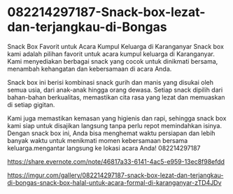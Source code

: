 # 082214297187-Snack-box-lezat-dan-terjangkau-di-Bongas
Snack Box Favorit untuk Acara Kumpul Keluarga di Karanganyar Snack box kami adalah pilihan favorit untuk acara kumpul keluarga di Karanganyar. Kami menyediakan berbagai snack yang cocok untuk dinikmati bersama, menambah kehangatan dan kebersamaan di acara Anda.

Snack box ini berisi kombinasi snack gurih dan manis yang disukai oleh semua usia, dari anak-anak hingga orang dewasa. Setiap snack dipilih dari bahan-bahan berkualitas, memastikan cita rasa yang lezat dan memuaskan di setiap gigitan.

Kami juga memastikan kemasan yang higienis dan rapi, sehingga snack box kami siap untuk disajikan langsung tanpa perlu repot memindahkan isinya. Dengan snack box ini, Anda bisa menghemat waktu persiapan dan lebih banyak waktu untuk menikmati momen kebersamaan bersama keluarga.mengantar langsung ke lokasi acara Anda!
082214297187 

https://share.evernote.com/note/46817a33-6141-4ac5-e959-13ec8f98efdd

https://imgur.com/gallery/082214297187-snack-box-lezat-dan-terjangkau-di-bongas-snack-box-halal-untuk-acara-formal-di-karanganyar-zTD4JDv
